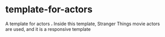 # template-for-actors
 A template for actors ، Inside this template, Stranger Things movie actors are used, and it is a responsive template
